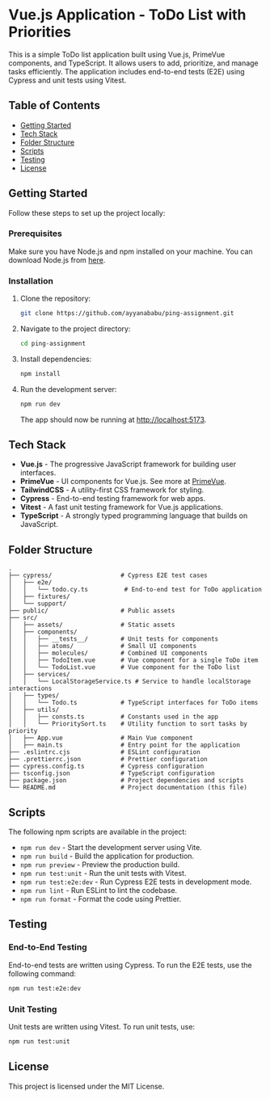 # Vue.js Application - ToDo List with Priorities

This is a simple ToDo list application built using Vue.js, PrimeVue components, and TypeScript. It allows users to add, prioritize, and manage tasks efficiently. The application includes end-to-end tests (E2E) using Cypress and unit tests using Vitest.

## Table of Contents

- [Getting Started](#getting-started)
- [Tech Stack](#tech-stack)
- [Folder Structure](#folder-structure)
- [Scripts](#scripts)
- [Testing](#testing)
- [License](#license)

## Getting Started

Follow these steps to set up the project locally:

### Prerequisites

Make sure you have Node.js and npm installed on your machine. You can download Node.js from [here](https://nodejs.org/).

### Installation

1. Clone the repository:

   ```bash
   git clone https://github.com/ayyanababu/ping-assignment.git
   ```

2. Navigate to the project directory:

   ```bash
   cd ping-assignment
   ```

3. Install dependencies:

   ```bash
   npm install
   ```

4. Run the development server:

   ```bash
   npm run dev
   ```

   The app should now be running at [http://localhost:5173](http://localhost:5173).

## Tech Stack

- **Vue.js** - The progressive JavaScript framework for building user interfaces.
- **PrimeVue** - UI components for Vue.js. See more at [PrimeVue](https://primevue.org/).
- **TailwindCSS** - A utility-first CSS framework for styling.
- **Cypress** - End-to-end testing framework for web apps.
- **Vitest** - A fast unit testing framework for Vue.js applications.
- **TypeScript** - A strongly typed programming language that builds on JavaScript.

## Folder Structure

```plaintext
.
├── cypress/                   # Cypress E2E test cases
│   ├── e2e/
│   │   └── todo.cy.ts          # End-to-end test for ToDo application
│   ├── fixtures/
│   └── support/
├── public/                    # Public assets
├── src/
│   ├── assets/                # Static assets
│   ├── components/
│   │   ├── __tests__/         # Unit tests for components
│   │   ├── atoms/             # Small UI components
│   │   ├── molecules/         # Combined UI components
│   │   ├── TodoItem.vue       # Vue component for a single ToDo item
│   │   └── TodoList.vue       # Vue component for the ToDo list
│   ├── services/
│   │   └── LocalStorageService.ts # Service to handle localStorage interactions
│   ├── types/
│   │   └── Todo.ts            # TypeScript interfaces for ToDo items
│   ├── utils/
│   │   ├── consts.ts          # Constants used in the app
│   │   └── PrioritySort.ts    # Utility function to sort tasks by priority
│   ├── App.vue                # Main Vue component
│   ├── main.ts                # Entry point for the application
├── .eslintrc.cjs              # ESLint configuration
├── .prettierrc.json           # Prettier configuration
├── cypress.config.ts          # Cypress configuration
├── tsconfig.json              # TypeScript configuration
├── package.json               # Project dependencies and scripts
└── README.md                  # Project documentation (this file)
```

## Scripts

The following npm scripts are available in the project:

- `npm run dev` - Start the development server using Vite.
- `npm run build` - Build the application for production.
- `npm run preview` - Preview the production build.
- `npm run test:unit` - Run the unit tests with Vitest.
- `npm run test:e2e:dev` - Run Cypress E2E tests in development mode.
- `npm run lint` - Run ESLint to lint the codebase.
- `npm run format` - Format the code using Prettier.

## Testing

### End-to-End Testing

End-to-end tests are written using Cypress. To run the E2E tests, use the following command:

```bash
npm run test:e2e:dev
```

### Unit Testing

Unit tests are written using Vitest. To run unit tests, use:

```bash
npm run test:unit
```

## License

This project is licensed under the MIT License.
